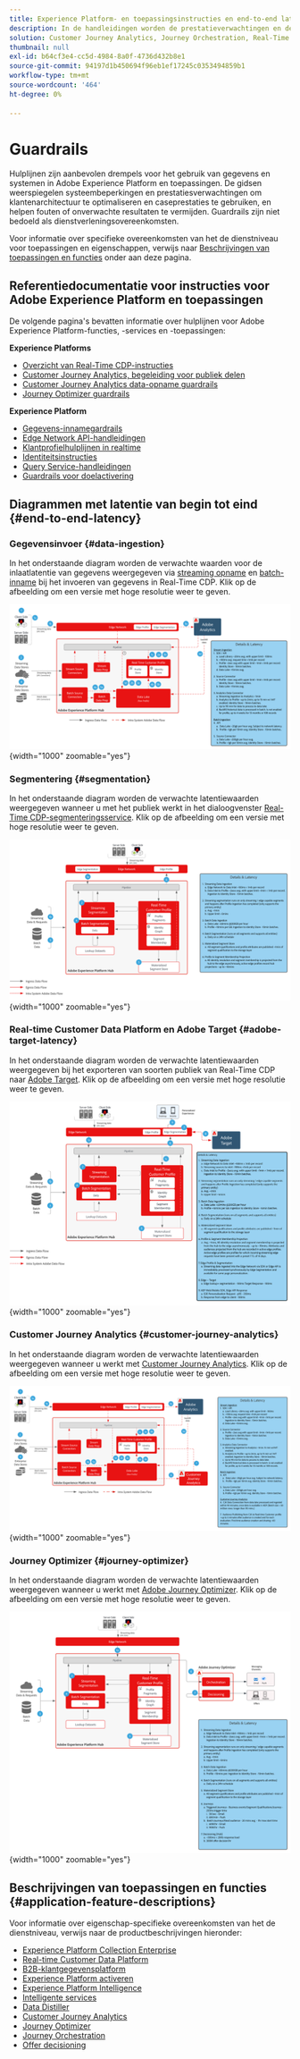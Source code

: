 ```yaml
---
title: Experience Platform- en toepassingsinstructies en end-to-end latentie
description: In de handleidingen worden de prestatieverwachtingen en de gevolgen voor de componenten en services in Adobe Experience Platform en Applications gedefinieerd
solution: Customer Journey Analytics, Journey Orchestration, Real-Time Customer Data Platform
thumbnail: null
exl-id: b64cf3e4-cc5d-4984-8a0f-4736d432b8e1
source-git-commit: 94197d1b450694f96eb1ef17245c0353494859b1
workflow-type: tm+mt
source-wordcount: '464'
ht-degree: 0%

---
```


# Guardrails

Hulplijnen zijn aanbevolen drempels voor het gebruik van gegevens en systemen in Adobe Experience Platform en toepassingen. De gidsen weerspiegelen systeembeperkingen en prestatiesverwachtingen om klantenarchitectuur te optimaliseren en caseprestaties te gebruiken, en helpen fouten of onverwachte resultaten te vermijden. Guardrails zijn niet bedoeld als dienstverleningsovereenkomsten.

Voor informatie over specifieke overeenkomsten van het de dienstniveau voor toepassingen en eigenschappen, verwijs naar [Beschrijvingen van toepassingen en functies](#application-feature-descriptions) onder aan deze pagina.


## Referentiedocumentatie voor instructies voor Adobe Experience Platform en toepassingen

De volgende pagina&#39;s bevatten informatie over hulplijnen voor Adobe Experience Platform-functies, -services en -toepassingen:

**Experience Platforms**

* [Overzicht van Real-Time CDP-instructies](https://experienceleague.adobe.com/docs/experience-platform/rtcdp/guardrails/overview.html)
* [Customer Journey Analytics, begeleiding voor publiek delen](https://experienceleague.adobe.com/docs/analytics-platform/using/cja-components/audiences/publish.html?lang=en#latency)
* [Customer Journey Analytics data-opname guardrails](https://experienceleague.adobe.com/docs/experience-platform/sources/connectors/adobe-applications/analytics.html?lang=en#what-is-the-expected-latency-for-analytics-data-on-platform%3F)
* [Journey Optimizer guardrails](https://experienceleague.adobe.com/docs/journey-optimizer/using/get-started/guardrails.html?lang=en)

**Experience Platform**

* [Gegevens-innamegardrails](https://experienceleague.adobe.com/docs/experience-platform/ingestion/guardrails.html?lang=en)
* [Edge Network API-handleidingen](https://experienceleague.adobe.com/docs/experience-platform/edge-network-server-api/guardrails.html?lang=en)
* [Klantprofielhulplijnen in realtime](https://experienceleague.adobe.com/docs/experience-platform/profile/guardrails.html?lang=en)
* [Identiteitsinstructies](https://experienceleague.adobe.com/docs/experience-platform/identity/guardrails.html?lang=en)
* [Query Service-handleidingen](https://experienceleague.adobe.com/docs/experience-platform/query/guardrails.html?lang=en)
* [Guardrails voor doelactivering](https://experienceleague.adobe.com/docs/experience-platform/destinations/guardrails.html)

## Diagrammen met latentie van begin tot eind {#end-to-end-latency}

### Gegevensinvoer {#data-ingestion}

In het onderstaande diagram worden de verwachte waarden voor de inlaatlatentie van gegevens weergegeven via [streaming opname](https://experienceleague.adobe.com/docs/experience-platform/ingestion/streaming/overview.html) en [batch-inname](https://experienceleague.adobe.com/docs/experience-platform/ingestion/batch/getting-started.html?lang=en) bij het invoeren van gegevens in Real-Time CDP. Klik op de afbeelding om een versie met hoge resolutie weer te geven.

![Het visuele overzicht op hoog niveau van de gegevensinvoer.](/help/blueprints/experience-platform/deployment/assets/aep_data_flow_guardrails.svg "Gegevens op hoog niveau - visueel overzicht en latentiewaarden"){width="1000" zoomable="yes"}

### Segmentering {#segmentation}

In het onderstaande diagram worden de verwachte latentiewaarden weergegeven wanneer u met het publiek werkt in het dialoogvenster [Real-Time CDP-segmenteringsservice](https://experienceleague.adobe.com/docs/experience-platform/segmentation/home.html). Klik op de afbeelding om een versie met hoge resolutie weer te geven.

![Een visueel overzicht op hoog niveau van segmentatie.](/help/blueprints/experience-platform/deployment/assets/segmentation_guardrails.svg "Zichtbare overzicht en latentiewaarden op hoog niveau segmenteren"){width="1000" zoomable="yes"}

### Real-time Customer Data Platform en Adobe Target {#adobe-target-latency}

In het onderstaande diagram worden de verwachte latentiewaarden weergegeven bij het exporteren van soorten publiek van Real-Time CDP naar [Adobe Target](https://experienceleague.adobe.com/docs/experience-platform/destinations/catalog/personalization/adobe-target-connection.html?lang=en). Klik op de afbeelding om een versie met hoge resolutie weer te geven.

![Exporteren naar Adobe Target - visueel overzicht op hoog niveau.](/help/blueprints/experience-platform/deployment/assets/RTCDP_Target_guardrails.svg "Soorten publiek exporteren naar Adobe Target, visueel overzicht op hoog niveau en latentiewaarden"){width="1000" zoomable="yes"}

### Customer Journey Analytics {#customer-journey-analytics}

In het onderstaande diagram worden de verwachte latentiewaarden weergegeven wanneer u werkt met [Customer Journey Analytics](https://experienceleague.adobe.com/docs/analytics-platform/using/cja-overview/cja-overview.html?lang=en). Klik op de afbeelding om een versie met hoge resolutie weer te geven.

![Werken met Customer Journey Analytics op hoog niveau, visueel overzicht.](/help/blueprints/experience-platform/deployment/assets/CJA_guardrails.svg "Werken met visuele overzichtswaarden en latentiewaarden op hoog niveau voor Customers Journey Analytics"){width="1000" zoomable="yes"}

### Journey Optimizer {#journey-optimizer}

In het onderstaande diagram worden de verwachte latentiewaarden weergegeven wanneer u werkt met [Adobe Journey Optimizer](https://experienceleague.adobe.com/docs/journey-optimizer/using/get-started/get-started.html?lang=en). Klik op de afbeelding om een versie met hoge resolutie weer te geven.

![Werken met Adobe Journey Optimizer-visueel overzicht op hoog niveau.](/help/blueprints/experience-platform/deployment/assets/AJO_guardrails.svg "Werken met Adobe Journey Optimizer-waarden voor visueel overzicht en wachttijd op hoog niveau"){width="1000" zoomable="yes"}

## Beschrijvingen van toepassingen en functies {#application-feature-descriptions}

Voor informatie over eigenschap-specifieke overeenkomsten van het de dienstniveau, verwijs naar de productbeschrijvingen hieronder:

* [Experience Platform Collection Enterprise](https://helpx.adobe.com/legal/product-descriptions/adobe-experience-platform-collection-enterprise.html)
* [Real-time Customer Data Platform](https://helpx.adobe.com/legal/product-descriptions/real-time-customer-data-platform.html)
* [B2B-klantgegevensplatform](https://helpx.adobe.com/legal/product-descriptions/adobe-experience-platform-b2b.html)
* [Experience Platform activeren](https://helpx.adobe.com/legal/product-descriptions/adobe-experience-platform0.html)
* [Experience Platform Intelligence](https://helpx.adobe.com/legal/product-descriptions/adobe-experience-platform-intelligence---product-description.html)
* [Intelligente services](https://helpx.adobe.com/legal/product-descriptions/intelligent-services.html)
* [Data Distiller](https://helpx.adobe.com/legal/product-descriptions/data-distiller.html)
* [Customer Journey Analytics](https://helpx.adobe.com/legal/product-descriptions/customer-journey-analytics.html)
* [Journey Optimizer](https://helpx.adobe.com/legal/product-descriptions/adobe-journey-optimizer.html)
* [Journey Orchestration](https://helpx.adobe.com/legal/product-descriptions/journey-orchestration.html)
* [Offer decisioning](https://helpx.adobe.com/legal/product-descriptions/offer-decisioning-app-service.html)
